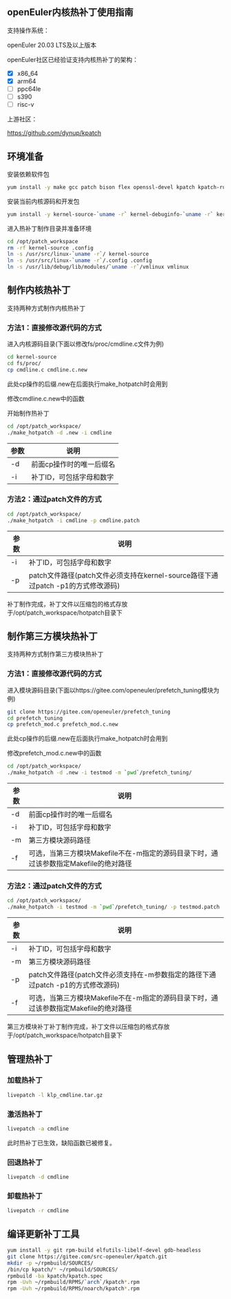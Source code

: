 openEuler内核热补丁使用指南
----------

支持操作系统：

openEuler 20.03 LTS及以上版本

openEuler社区已经验证支持内核热补丁的架构：

- [x] x86_64
- [x] arm64
- [ ] ppc64le
- [ ] s390
- [ ] risc-v

上游社区：

https://github.com/dynup/kpatch

## 环境准备

安装依赖软件包

```bash
yum install -y make gcc patch bison flex openssl-devel kpatch kpatch-runtime
```

安装当前内核源码和开发包

```bash
yum install -y kernel-source-`uname -r` kernel-debuginfo-`uname -r` kernel-devel-`uname -r`
```

进入热补丁制作目录并准备环境

```bash
cd /opt/patch_workspace
rm -rf kernel-source .config
ln -s /usr/src/linux-`uname -r`/ kernel-source
ln -s /usr/src/linux-`uname -r`/.config .config
ln -s /usr/lib/debug/lib/modules/`uname -r`/vmlinux vmlinux
```

## 制作内核热补丁

支持两种方式制作内核热补丁

### 方法1：直接修改源代码的方式

进入内核源码目录(下面以修改fs/proc/cmdline.c文件为例)

```bash
cd kernel-source
cd fs/proc/
cp cmdline.c cmdline.c.new
```
此处cp操作的后缀.new在后面执行make_hotpatch时会用到

修改cmdline.c.new中的函数

开始制作热补丁

```bash
cd /opt/patch_workspace/
./make_hotpatch -d .new -i cmdline
```

参数  | 说明|
--------- | --------|
-d        |前面cp操作时的唯一后缀名|
-i        |补丁ID，可包括字母和数字|

### 方法2：通过patch文件的方式

```bash
cd /opt/patch_workspace/
./make_hotpatch -i cmdline -p cmdline.patch
```

参数  | 说明|
--------- | --------|
-i        |补丁ID，可包括字母和数字|
-p        |patch文件路径(patch文件必须支持在kernel-source路径下通过patch -p1的方式修改源码)|

补丁制作完成，补丁文件以压缩包的格式存放于/opt/patch_workspace/hotpatch目录下


## 制作第三方模块热补丁


支持两种方式制作第三方模块热补丁

### 方法1：直接修改源代码的方式

进入模块源码目录(下面以https://gitee.com/openeuler/prefetch_tuning模块为例)

```bash
git clone https://gitee.com/openeuler/prefetch_tuning
cd prefetch_tuning
cp prefetch_mod.c prefetch_mod.c.new
```

此处cp操作的后缀.new在后面执行make_hotpatch时会用到

修改prefetch_mod.c.new中的函数

```bash
cd /opt/patch_workspace/
./make_hotpatch -d .new -i testmod -m `pwd`/prefetch_tuning/
```

参数  | 说明|
--------- | --------|
-d        |前面cp操作时的唯一后缀名|
-i        |补丁ID，可包括字母和数字|
-m        |第三方模块源码路径|
-f        |可选，当第三方模块Makefile不在-m指定的源码目录下时，通过该参数指定Makefile的绝对路径|

### 方法2：通过patch文件的方式

```bash
cd /opt/patch_workspace/
./make_hotpatch -i testmod -m `pwd`/prefetch_tuning/ -p testmod.patch
```

参数  | 说明|
--------- | --------|
-i        |补丁ID，可包括字母和数字|
-m        |第三方模块源码路径|
-p        |patch文件路径(patch文件必须支持在-m参数指定的路径下通过patch -p1的方式修改源码)|
-f        |可选，当第三方模块Makefile不在-m指定的源码目录下时，通过该参数指定Makefile的绝对路径|

第三方模块补丁补丁制作完成，补丁文件以压缩包的格式存放于/opt/patch_workspace/hotpatch目录下

## 管理热补丁

### 加载热补丁

```bash
livepatch -l klp_cmdline.tar.gz
```

### 激活热补丁

```bash
livepatch -a cmdline
```

此时热补丁已生效，缺陷函数已被修复。

### 回退热补丁

```bash
livepatch -d cmdline
```

### 卸载热补丁

```bash
livepatch -r cmdline
```

## 编译更新补丁工具

```bash
yum install -y git rpm-build elfutils-libelf-devel gdb-headless
git clone https://gitee.com/src-openeuler/kpatch.git
mkdir -p ~/rpmbuild/SOURCES/
/bin/cp kpatch/* ~/rpmbuild/SOURCES/
rpmbuild -ba kpatch/kpatch.spec
rpm -Uvh ~/rpmbuild/RPMS/`arch`/kpatch*.rpm
rpm -Uvh ~/rpmbuild/RPMS/noarch/kpatch*.rpm
```

